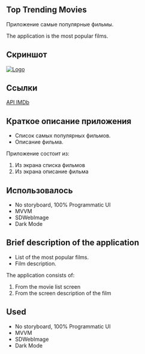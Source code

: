 ## Top Trending Movies

Приложение самые популярные фильмы.

The application is the most popular films.

## Скриншот
<a href="https://ibb.co/1X3FVSN"><img src="https://i.ibb.co/2MwG2br/Logo.png" alt="Logo" border="0"></a>

## **Ссылки**
[API IMDb](https://www.themoviedb.org/)

## Краткое описание приложения
- Список самых популярных фильмов.
- Описание фильма.

Приложение состоит из:
1. Из экрана списка фильмов
2. Из экрана описание фильма

## **Использовалось**
- No storyboard, 100% Programmatic UI
- MVVM
- SDWebImage
- Dark Mode


## Brief description of the application
- List of the most popular films.
- Film description.

The application consists of:
1. From the movie list screen
2. From the screen description of the film


## **Used**
- No storyboard, 100% Programmatic UI
- MVVM
- SDWebImage
- Dark Mode
